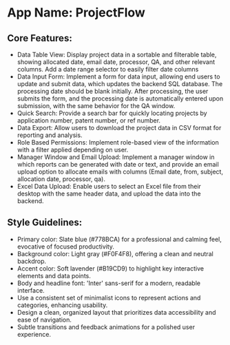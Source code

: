 # **App Name**: ProjectFlow

## Core Features:

- Data Table View: Display project data in a sortable and filterable table, showing allocated date, email date, processor, QA, and other relevant columns. Add a date range selector to easily filter date columns
- Data Input Form: Implement a form for data input, allowing end users to update and submit data, which updates the backend SQL database. The processing date should be blank initially. After processing, the user submits the form, and the processing date is automatically entered upon submission, with the same behavior for the QA window.
- Quick Search: Provide a search bar for quickly locating projects by application number, patent number, or ref number.
- Data Export: Allow users to download the project data in CSV format for reporting and analysis.
- Role Based Permissions: Implement role-based view of the information with a filter applied depending on user.
- Manager Window and Email Upload: Implement a manager window in which reports can be generated with date or text, and provide an email upload option to allocate emails with columns (Email date, from, subject, allocation date, processor, qa).
- Excel Data Upload: Enable users to select an Excel file from their desktop with the same header data, and upload the data into the backend.

## Style Guidelines:

- Primary color: Slate blue (#778BCA) for a professional and calming feel, evocative of focused productivity.
- Background color: Light gray (#F0F4F8), offering a clean and neutral backdrop.
- Accent color: Soft lavender (#B19CD9) to highlight key interactive elements and data points.
- Body and headline font: 'Inter' sans-serif for a modern, readable interface.
- Use a consistent set of minimalist icons to represent actions and categories, enhancing usability.
- Design a clean, organized layout that prioritizes data accessibility and ease of navigation.
- Subtle transitions and feedback animations for a polished user experience.